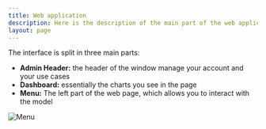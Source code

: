 ```yaml
---
title: Web application
description: Here is the description of the main part of the web application.
layout: page
---
```


The interface is split in three main parts:

* **Admin Header:** the header of the window manage your account and your use cases
* **Dashboard:**  essentially the charts you see in the page
* **Menu:** The left part of the web page, which allows you to interact with the model

![Menu]({{site.url}}{{site.baseurl}}/core_app/pivot/images/Pivot2.png)

